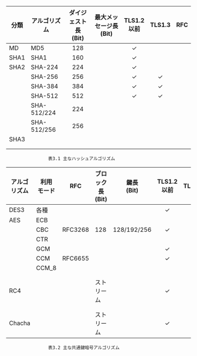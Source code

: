 
| 分類 | アルゴリズム | ダイジェスト長<br>(Bit) | 最大メッセージ長<br>(Bit) | TLS1.2<br>以前 |TLS1.3 | RFC |
| ---- | ---- | :----: | :----: | :----: | :----: |:----: |
| MD  |MD5|128 | |✓ | | | 
| SHA1|SHA1|160||✓|| |  
| SHA2|SHA-224|224| |✓| |
|     |SHA-256|256| |✓|✓||
|     |SHA-384|384| |✓|✓| |
|     |SHA-512|512| |✓|✓| |
|     |SHA-512/224|224| | |
|     |SHA-512/256|256| | |
|SHA3 ||| | || || 
| ||| | || || 
| ||| | || || 

                    表3.1 主なハッシュアルゴリズム



|アルゴリズム|利用<br>モード|RFC|ブロック長<br>(Bit)|鍵長<br>(Bit)|TLS1.2<br>以前|TLS1.3|備考| 
| ---- | ---- | ---- | ---- | :----: | :----: |:----: |---|
| DES3|各種| | | |✓| | | 
| AES|ECB||| || | |  
|    |CBC|RFC3268|128|128/192/256|✓|| | 
|    |CTR| | | || | |  
|    |GCM| | | |✓|✓| |  
|    |CCM|RFC6655| ||✓|✓| |  
|    |CCM_8| | || |✓| 
|RC4 |||ストリーム||✓||xxx年廃止|
|Chacha |||ストリーム||✓|✓||

                    表3.2 主な共通鍵暗号アルゴリズム

